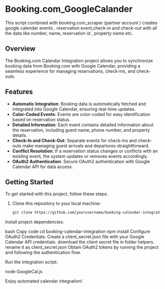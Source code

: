 # Booking.com_GoogleCalander
This script combined with booking.com_scraper (partner account ) creates google calendar events , reservation event,check-in and check-out with all the data like number, name, reservation id , property name etc.  
## Overview

The Booking.com Calendar Integration project allows you to synchronize booking data from Booking.com with Google Calendar, providing a seamless experience for managing reservations, check-ins, and check-outs.

## Features

- **Automatic Integration**: Booking data is automatically fetched and integrated into Google Calendar, ensuring real-time updates.
- **Color-Coded Events**: Events are color-coded for easy identification based on reservation status.
- **Detailed Information**: Each event contains detailed information about the reservation, including guest name, phone number, and property details.
- **Check-In and Check-Out**: Separate events for check-ins and check-outs make managing guest arrivals and departures straightforward.
- **Conflict Resolution**: If a reservation status changes or conflicts with an existing event, the system updates or removes events accordingly.
- **OAuth2 Authentication**: Secure OAuth2 authentication with Google Calendar API for data access.

## Getting Started

To get started with this project, follow these steps:

1. Clone this repository to your local machine:

   ```bash
   git clone https://github.com/yourusername/booking-calendar-integration.git
Install project dependencies:

bash
Copy code
cd booking-calendar-integration
npm install
Configure OAuth2 Credentials:
Create a client_secret.json file with your Google Calendar API credentials.
download the client secret file in folder helpers. rename it as client_secret.json
Obtain OAuth2 tokens by running the project and following the authentication flow.

Run the integration script:

node GoogleCal.js

Enjoy automated calendar integration!

